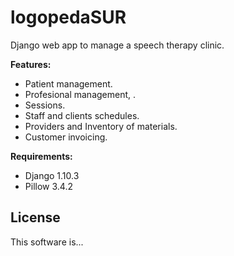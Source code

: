 # logopedaSUR

Django web app to manage a speech therapy clinic.


**Features:**

* Patient management.
* Profesional management, .
* Sessions.
* Staff and clients schedules.
* Providers and Inventory of materials.
* Customer invoicing.

**Requirements:**

* Django 1.10.3
* Pillow 3.4.2

## License

This software is...
